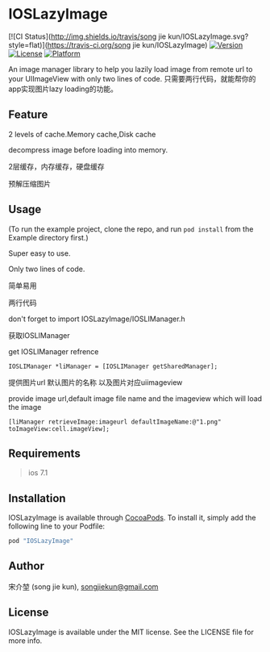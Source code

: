 # IOSLazyImage

[![CI Status](http://img.shields.io/travis/song jie kun/IOSLazyImage.svg?style=flat)](https://travis-ci.org/song jie kun/IOSLazyImage)
[![Version](https://img.shields.io/cocoapods/v/IOSLazyImage.svg?style=flat)](http://cocoapods.org/pods/IOSLazyImage)
[![License](https://img.shields.io/cocoapods/l/IOSLazyImage.svg?style=flat)](http://cocoapods.org/pods/IOSLazyImage)
[![Platform](https://img.shields.io/cocoapods/p/IOSLazyImage.svg?style=flat)](http://cocoapods.org/pods/IOSLazyImage)

An image manager library to help you lazily load image from remote url to your UIImageView with only two lines of code.
只需要两行代码，就能帮你的app实现图片lazy loading的功能。

## Feature

2 levels of cache.Memory cache,Disk cache

decompress image before loading into memory.

2层缓存，内存缓存，硬盘缓存

预解压缩图片

## Usage

(To run the example project, clone the repo, and run `pod install` from the Example directory first.)

Super easy to use. 

Only two lines of code.

简单易用

两行代码


don't forget to import IOSLazyImage/IOSLIManager.h

获取IOSLIManager

get IOSLIManager refrence

```objc
IOSLIManager *liManager = [IOSLIManager getSharedManager];
```

提供图片url 默认图片的名称 以及图片对应uiimageview

provide image url,default image file name and the imageview which will load the image
```objc
[liManager retrieveImage:imageurl defaultImageName:@"1.png" toImageView:cell.imageView];
```


## Requirements
>ios 7.1

## Installation

IOSLazyImage is available through [CocoaPods](http://cocoapods.org). To install
it, simply add the following line to your Podfile:

```ruby
pod "IOSLazyImage"
```

## Author

宋介堃 (song jie kun), songjiekun@gmail.com

## License

IOSLazyImage is available under the MIT license. See the LICENSE file for more info.
